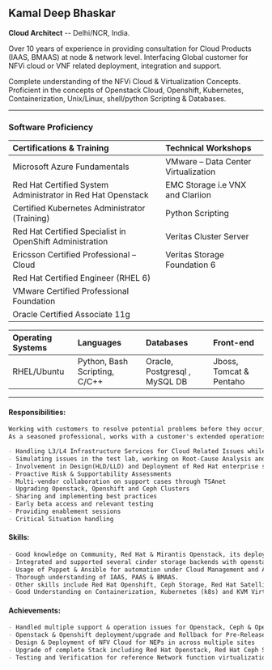 ## Kamal Deep Bhaskar

**Cloud Architect**
-- Delhi/NCR, India.




Over 10 years of experience in providing consultation for Cloud Products (IAAS, BMAAS) at node & network level. Interfacing Global customer for NFVi cloud or VNF related deployment, integration and support.

Complete understanding of the NFVi Cloud & Virtualization Concepts.
Proficient in the concepts of Openstack Cloud, Openshift, Kubernetes, Containerization, Unix/Linux, shell/python Scripting & Databases.

---

### Software Proficiency

Certifications & Training | Technical Workshops | 
|:---|:---|
| Microsoft Azure Fundamentals | VMware – Data Center Virtualization | 
| Red Hat Certified System Administrator in Red Hat Openstack | EMC Storage i.e VNX and Clariion | 
| Certified Kubernetes Administrator (Training) | Python Scripting | 
| Red Hat Certified Specialist in OpenShift Administration | Veritas Cluster Server | 
| Ericsson Certified Professional – Cloud | Veritas Storage Foundation 6 |
| Red Hat Certified Engineer (RHEL 6) || 
| VMware Certified Professional Foundation || 
| Oracle Certified Associate 11g || 

Operating Systems | Languages | Databases | Front-end |
|:---|:---|:---|:---| 
| RHEL/Ubuntu | Python, Bash Scripting, C/C++ | Oracle, Postgresql , MySQL DB | Jboss, Tomcat & Pentaho | 

---

#### Responsibilities:
```markdown
Working with customers to resolve potential problems before they occur, minimizing disruption and freeing them to focus on their key business challenges. 
As a seasoned professional, works with a customer's extended operations team that is driven to get the most out of their Openstack Private cloud solutions.

- Handling L3/L4 Infrastructure Services for Cloud Related Issues while being remote/onsite
- Simulating issues in the test lab, working on Root-Cause Analysis and raising identified bugs towards the development/design team for fix in next release.
- Involvement in Design(HLD/LLD) and Deployment of Red Hat enterprise solutions (Primarily Openstack, Openshift & Ceph or any other cinder backend)
- Proactive Risk & Supportability Assessments
- Multi-vendor collaboration on support cases through TSAnet
- Upgrading Openstack, Openshift and Ceph Clusters
- Sharing and implementing best practices
- Early beta access and relevant testing
- Providing enablement sessions
- Critical Situation handling
```
#### Skills:
```markdown
- Good knowledge on Community, Red Hat & Mirantis Openstack, its deployment and usage. Including (nova, neutron, cinder etc.)
- Integrated and supported several cinder storage backends with openstack like FC SAN and Ceph RBD.
- Usage of Puppet & Ansible for automation under Cloud Management and Administration.
- Thorough understanding of IAAS, PAAS & BMAAS.
- Other skills include Red Hat Openshift, Ceph Storage, Red Hat Satellite and Red Hat Virtualization
- Good Understanding on Containerization, Kubernetes (k8s) and KVM Virtualization.
```
#### Achievements:
```markdown
- Handled multiple support & operation issues for Openstack, Ceph & Openshift
- Openstack & Openshift deployment/upgrade and Rollback for Pre-Release versions.
- Design & Deployment of NFV Cloud for NEPs in across multiple sites
- Upgrade of complete Stack including Red Hat Openstack, Red Hat Ceph Storage and Red hat Openshift with parallel migration approach
- Testing and Verification for reference Network function virtualization (NFVi) & integration solution with focus on networking.
```


<!---
- 👋 Hi, I’m @kamalbhaskar
- 👀 I’m interested in cloud, virtualization and contanerization
- 🌱 I’m currently learning k8s and openshift
- 💞️ I’m looking to collaborate on openshift and k8s
- 📫 How to reach me ...
--->
<!---
kamalbhaskar/kamalbhaskar is a ✨ special ✨ repository because its `README.md` (this file) appears on your GitHub profile.
You can click the Preview link to take a look at your changes.
--->
